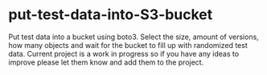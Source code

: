 # put-test-data-into-S3-bucket
Put test data into a bucket using boto3.
Select the size, amount of versions, how many objects and wait for the bucket to fill up with randomized test data.
Current project is a work in progress so if you have any ideas to improve please let them know and add them to the project.
